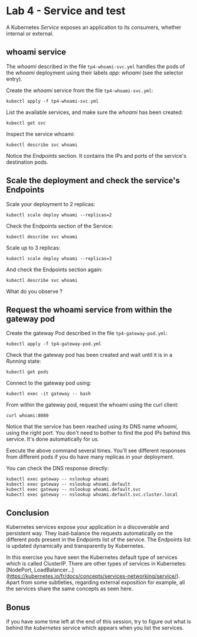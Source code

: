 # Lab 4 - Service and test

A Kubernetes *Service* exposes an application to its consumers, whether internal or external.

## whoami service

The *whoami* described in the file `tp4-whoami-svc.yml` handles the pods of the *whoami* deployment using their labels *app: whoami*
(see the selector entry).

Create the *whoami* service from the file `tp4-whoami-svc.yml`:
```shell script
kubectl apply -f tp4-whoami-svc.yml
```

List the available services, and make sure the *whoami* has been created:
```shell script
kubectl get svc
```

Inspect the service whoami:
```shell script
kubectl describe svc whoami
```

Notice the *Endpoints* section. It contains the IPs and ports of the service's destination pods.

## Scale the deployment and check the service's Endpoints
Scale your deployment to 2 replicas:
```shell script
kubectl scale deploy whoami --replicas=2
```

Check the Endpoints section of the Service:
```shell script
kubectl describe svc whoami
```

Scale up to 3 replicas:
```shell script
kubectl scale deploy whoami --replicas=3
```

And check the Endpoints section again:
```shell
kubectl describe svc whoami
```
What do you observe ?

## Request the whoami service from within the gateway pod

Create the gateway Pod described in the file `tp4-gateway-pod.yml`:
```shell script
kubectl apply -f tp4-gateway-pod.yml
```

Check that the gateway pod has been created and wait until it is in a *Running* state:
```shell script
kubectl get pods
```

Connect to the gateway pod using:
```shell script
kubectl exec -it gateway -- bash
```

From within the gateway pod, request the whoami using the curl client:
```shell script
curl whoami:8080
```

Notice that the service has been reached using its DNS name *whoami*, using the right port.
You don't need to bother to find the pod IPs behind this service. It's done automatically for us.

Execute the above command several times. You'll see different responses from different pods if you do have many replicas in your deployment.

You can check the DNS response directly:

```shell
kubectl exec gateway -- nslookup whoami
kubectl exec gateway -- nslookup whoami.default
kubectl exec gateway -- nslookup whoami.default.svc
kubectl exec gateway -- nslookup whoami.default.svc.cluster.local
```

## Conclusion

Kubernetes services expose your application in a discoverable and persistent way.
They load-balance the requests automatically on the different pods present in the Endpoints list of the service.
The Endpoints list is updated dynamically and transparently by Kubernetes.

In this exercise you have seen the Kubernetes default type of services which is called ClusterIP.
There are other types of services in Kubernetes: [NodePort, LoadBalancer...] (https://kubernetes.io/fr/docs/concepts/services-networking/service/).
Apart from some subtleties, regarding external exposition for example, all the services share the same concepts as seen here.

## Bonus
If you have some time left at the end of this session, try to figure out what is behind the *kubernetes* service which appears when you list the services.
